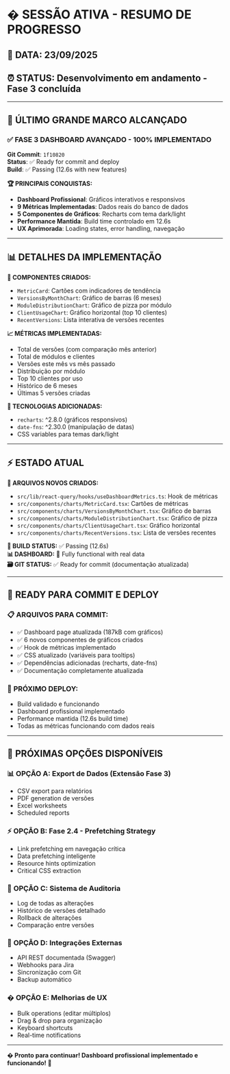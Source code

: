 # � SESSÃO ATIVA - RESUMO DE PROGRESSO

## 📅 **DATA**: 23/09/2025  
## ⏰ **STATUS**: Desenvolvimento em andamento - Fase 3 concluída

---

## 🎉 **ÚLTIMO GRANDE MARCO ALCANÇADO**

### ✅ **FASE 3 DASHBOARD AVANÇADO - 100% IMPLEMENTADO**

**Git Commit**: `1f10820`  
**Status**: ✅ Ready for commit and deploy  
**Build**: ✅ Passing (12.6s with new features)

**🏆 PRINCIPAIS CONQUISTAS:**
- **Dashboard Profissional**: Gráficos interativos e responsivos
- **9 Métricas Implementadas**: Dados reais do banco de dados  
- **5 Componentes de Gráficos**: Recharts com tema dark/light
- **Performance Mantida**: Build time controlado em 12.6s
- **UX Aprimorada**: Loading states, error handling, navegação

---

## 📊 **DETALHES DA IMPLEMENTAÇÃO**

**🎨 COMPONENTES CRIADOS:**
- `MetricCard`: Cartões com indicadores de tendência
- `VersionsByMonthChart`: Gráfico de barras (6 meses)
- `ModuleDistributionChart`: Gráfico de pizza por módulo
- `ClientUsageChart`: Gráfico horizontal (top 10 clientes)
- `RecentVersions`: Lista interativa de versões recentes

**📈 MÉTRICAS IMPLEMENTADAS:**
- Total de versões (com comparação mês anterior)
- Total de módulos e clientes
- Versões este mês vs mês passado
- Distribuição por módulo
- Top 10 clientes por uso
- Histórico de 6 meses
- Últimas 5 versões criadas

**🔧 TECNOLOGIAS ADICIONADAS:**
- `recharts`: ^2.8.0 (gráficos responsivos)
- `date-fns`: ^2.30.0 (manipulação de datas)
- CSS variables para temas dark/light

---

## ⚡ **ESTADO ATUAL**

**📁 ARQUIVOS NOVOS CRIADOS:**
- `src/lib/react-query/hooks/useDashboardMetrics.ts`: Hook de métricas
- `src/components/charts/MetricCard.tsx`: Cartões de métricas
- `src/components/charts/VersionsByMonthChart.tsx`: Gráfico de barras  
- `src/components/charts/ModuleDistributionChart.tsx`: Gráfico de pizza
- `src/components/charts/ClientUsageChart.tsx`: Gráfico horizontal
- `src/components/charts/RecentVersions.tsx`: Lista de versões recentes

**🔧 BUILD STATUS:** ✅ Passing (12.6s)  
**📊 DASHBOARD:** 🚀 Fully functional with real data  
**🗃️ GIT STATUS:** ✅ Ready for commit (documentação atualizada)

---

## 🎯 **READY PARA COMMIT E DEPLOY**

### 📋 **ARQUIVOS PARA COMMIT:**
- ✅ Dashboard page atualizada (187kB com gráficos)
- ✅ 6 novos componentes de gráficos criados
- ✅ Hook de métricas implementado  
- ✅ CSS atualizado (variáveis para tooltips)
- ✅ Dependências adicionadas (recharts, date-fns)
- ✅ Documentação completamente atualizada

### 🚀 **PRÓXIMO DEPLOY:**
- Build validado e funcionando
- Dashboard profissional implementado
- Performance mantida (12.6s build time)
- Todas as métricas funcionando com dados reais

---

## 🎯 **PRÓXIMAS OPÇÕES DISPONÍVEIS**

### 📊 **OPÇÃO A: Export de Dados (Extensão Fase 3)**
- CSV export para relatórios
- PDF generation de versões
- Excel worksheets
- Scheduled reports

### ⚡ **OPÇÃO B: Fase 2.4 - Prefetching Strategy**
- Link prefetching em navegação crítica
- Data prefetching inteligente  
- Resource hints optimization
- Critical CSS extraction

### 🔐 **OPÇÃO C: Sistema de Auditoria**
- Log de todas as alterações
- Histórico de versões detalhado
- Rollback de alterações
- Comparação entre versões

### 🔗 **OPÇÃO D: Integrações Externas**
- API REST documentada (Swagger)
- Webhooks para Jira
- Sincronização com Git
- Backup automático

### � **OPÇÃO E: Melhorias de UX**
- Bulk operations (editar múltiplos)
- Drag & drop para organização
- Keyboard shortcuts
- Real-time notifications

---

**� Pronto para continuar! Dashboard profissional implementado e funcionando! 🎉**